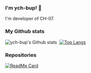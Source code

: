 ### I'm ych-bup! 👋
I'm developer of CH-07.

### My Github stats
![ych-bup's Github stats](https://github-readme-stats.vercel.app/api?username=ych-bup&show_icons=true&theme=tokyonight)&nbsp;
[![Top Langs](https://github-readme-stats.vercel.app/api/top-langs/?username=ych-bup&theme=tokyonight)](https://github.com/ych-bup/github-readme-stats)
### Repositories
[![ReadMe Card](https://github-readme-stats.vercel.app/api/pin/?username=ych-bup&repo=rythmaviationbot&theme=tokyonight)](https://github.com/ych-bup/CH-07)&nbsp;
